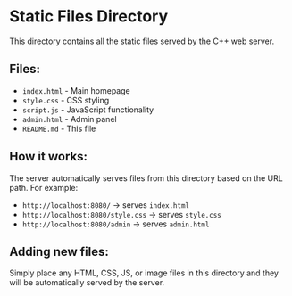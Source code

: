 # Static Files Directory

This directory contains all the static files served by the C++ web server.

## Files:
- `index.html` - Main homepage
- `style.css` - CSS styling
- `script.js` - JavaScript functionality
- `admin.html` - Admin panel
- `README.md` - This file

## How it works:
The server automatically serves files from this directory based on the URL path.
For example:
- `http://localhost:8080/` → serves `index.html`
- `http://localhost:8080/style.css` → serves `style.css`
- `http://localhost:8080/admin` → serves `admin.html`

## Adding new files:
Simply place any HTML, CSS, JS, or image files in this directory and they will be automatically served by the server. 